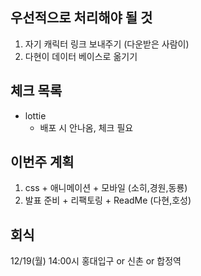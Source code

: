 ## 우선적으로 처리해야 될 것

1. 자기 캐릭터 링크 보내주기 (다운받은 사람이)
2. 다현이 데이터 베이스로 옮기기

## 체크 목록

- lottie
  - 배포 시 안나옴, 체크 필요

## 이번주 계획

1. css + 애니메이션 + 모바일 (소히,경원,동룡)
2. 발표 준비 + 리팩토링 + ReadMe (다현,호성)

## 회식

12/19(월)
14:00시 홍대입구 or 신촌 or 합정역
